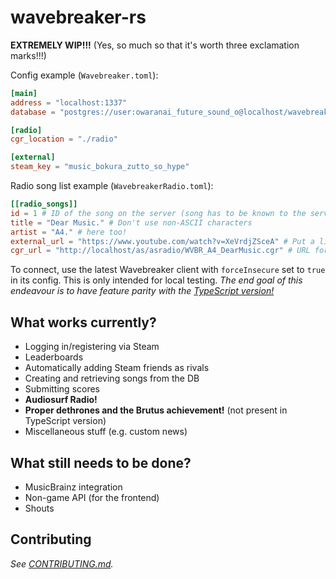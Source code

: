 # wavebreaker-rs
**EXTREMELY WIP!!!** (Yes, so much so that it's worth three exclamation marks!!!)

Config example (``Wavebreaker.toml``):
```toml
[main]
address = "localhost:1337"
database = "postgres://user:owaranai_future_sound_o@localhost/wavebreaker"

[radio]
cgr_location = "./radio"

[external]
steam_key = "music_bokura_zutto_so_hype"
```

Radio song list example (``WavebreakerRadio.toml``):
```toml
[[radio_songs]]
id = 1 # ID of the song on the server (song has to be known to the server already!)
title = "Dear Music." # Don't use non-ASCII characters
artist = "A4." # here too!
external_url = "https://www.youtube.com/watch?v=XeVrdjZSceA" # Put a link to buy (not stream!) the song here, if possible!
cgr_url = "http://localhost/as/asradio/WVBR_A4_DearMusic.cgr" # URL for the .cgr file containing the song,
```

To connect, use the latest Wavebreaker client with ``forceInsecure`` set to ``true`` in its config. This is only intended for local testing.
*The end goal of this endeavour is to have feature parity with the [TypeScript version!](https://github.com/AudiosurfResearch/Wavebreaker)*

## What works currently?
- Logging in/registering via Steam
- Leaderboards
- Automatically adding Steam friends as rivals
- Creating and retrieving songs from the DB
- Submitting scores
- **Audiosurf Radio!**
- **Proper dethrones and the Brutus achievement!** (not present in TypeScript version)
- Miscellaneous stuff (e.g. custom news)

## What still needs to be done?
- MusicBrainz integration
- Non-game API (for the frontend)
- Shouts

## Contributing

*See [CONTRIBUTING.md](https://github.com/AudiosurfResearch/wavebreaker-rs/blob/master/CONTRIBUTING.md).*
